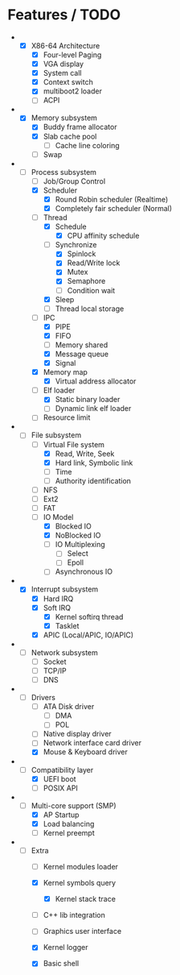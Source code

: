 Features / TODO
====

* - [x] X86-64 Architecture
    - [x] Four-level Paging
    - [x] VGA display
    - [x] System call
    - [x] Context switch
    - [x] multiboot2 loader
    - [ ] ACPI
* - [x] Memory subsystem
    - [x] Buddy frame allocator
    - [x] Slab cache pool
        - [ ] Cache line coloring
    - [ ] Swap
* - [ ] Process subsystem
    - [ ] Job/Group Control
    - [x] Scheduler
        - [x] Round Robin scheduler (Realtime)
        - [x] Completely fair scheduler (Normal)
    - [ ] Thread
        - [x] Schedule
            - [x] CPU affinity schedule
        - [ ] Synchronize
            - [x] Spinlock
            - [x] Read/Write lock
            - [x] Mutex
            - [x] Semaphore
            - [ ] Condition wait
        - [x] Sleep
        - [ ] Thread local storage
    - [ ] IPC
        - [x] PIPE
        - [x] FIFO
        - [ ] Memory shared
        - [x] Message queue
        - [x] Signal
    - [x] Memory map
        - [x] Virtual address allocator
    - [ ] Elf loader
        - [X] Static binary loader
        - [ ] Dynamic link elf loader
    - [ ] Resource limit
* - [ ] File subsystem
    - [ ] Virtual File system
        - [x] Read, Write, Seek
        - [x] Hard link, Symbolic link
        - [ ] Time
        - [ ] Authority identification
    - [ ] NFS
    - [ ] Ext2
    - [ ] FAT
    - [ ] IO Model
        - [x] Blocked IO
        - [x] NoBlocked IO
        - [ ] IO Multiplexing
            - [ ] Select
            - [ ] Epoll
        - [ ] Asynchronous IO
* - [x] Interrupt subsystem
    - [x] Hard IRQ
    - [x] Soft IRQ
        - [x] Kernel softirq thread
        - [x] Tasklet
    - [x] APIC (Local/APIC, IO/APIC)
* - [ ] Network subsystem
    - [ ] Socket 
    - [ ] TCP/IP 
    - [ ] DNS
* - [ ] Drivers
    - [ ] ATA Disk driver
        - [ ] DMA
        - [ ] POL
    - [ ] Native display driver
    - [ ] Network interface card driver
    - [X] Mouse & Keyboard driver
* - [ ] Compatibility layer
    - [x] UEFI boot
    - [ ] POSIX API
* - [ ] Multi-core support (SMP)
    - [x] AP Startup
    - [x] Load balancing
    - [ ] Kernel preempt
* - [ ] Extra
    - [ ] Kernel modules loader
    - [x] Kernel symbols query
        - [x] Kernel stack trace
    - [ ] C++ lib integration  
    - [ ] Graphics user interface
    - [x] Kernel logger
    - [x] Basic shell



